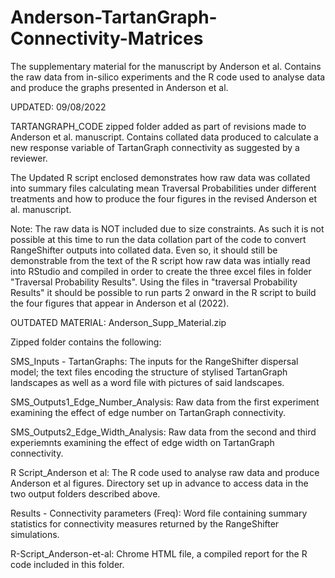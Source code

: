 # Anderson-TartanGraph-Connectivity-Matrices
The supplementary material for the manuscript by Anderson et al. Contains the raw data from in-silico experiments and the R code used to analyse data and produce the graphs presented in Anderson et al.

UPDATED: 09/08/2022

TARTANGRAPH_CODE zipped folder added as part of revisions made to Anderson et al. manuscript. Contains collated data produced to calculate a new response variable of TartanGraph connectivity as suggested by a reviewer.

The Updated R script enclosed demonstrates how raw data was collated into summary files calculating mean Traversal Probabilities under different treatments and how to produce the four figures in the revised Anderson et al. manuscript. 

Note: The raw data is NOT included due to size constraints. As such it is not possible at this time to run the data collation part of the code to convert RangeShifter outputs into collated data. 
Even so, it should still be demonstrable from the text of the R script how raw data was intially read into RStudio and compiled in order to create the three excel files in folder "Traversal Probability Results". Using the files in "traversal Probability Results" it should be possible to run parts 2 onward in the R script to build the four figures that appear in Anderson et al (2022).






OUTDATED MATERIAL: Anderson_Supp_Material.zip

Zipped folder contains the following:

SMS_Inputs - TartanGraphs: The inputs for the RangeShifter dispersal model; the text files encoding the structure of stylised TartanGraph landscapes as well as a word file with pictures of said landscapes.

SMS_Outputs1_Edge_Number_Analysis: Raw data from the first experiment examining the effect of edge number on TartanGraph connectivity.

SMS_Outputs2_Edge_Width_Analysis: Raw data from the second and third experiemnts examining the effect of edge width on TartanGraph connectivity.

R Script_Anderson et al: The R code used to analyse raw data and produce Anderson et al figures. Directory set up in advance to access data in the two output folders described above.

Results - Connectivity parameters (Freq): Word file containing summary statistics for connectivity measures returned by the RangeShifter simulations.

R-Script_Anderson-et-al: Chrome HTML file, a compiled report for the R code included in this folder.
